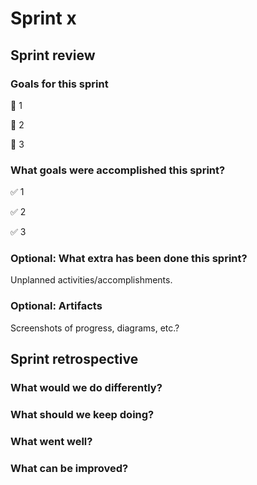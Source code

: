 # Sprint x

## Sprint review

### Goals for this sprint
🎯 1

🎯 2

🎯 3


### What goals were accomplished this sprint?
✅ 1

✅ 2

✅ 3


### Optional: What extra has been done this sprint?
Unplanned activities/accomplishments.


### Optional: Artifacts
Screenshots of progress, diagrams, etc.? 


## Sprint retrospective

### What would we do differently?


### What should we keep doing?


### What went well?


### What can be improved?

